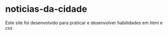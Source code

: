 # noticias-da-cidade
Este site foi desenvolvido para praticar e desenvolver habilidades em html e css
